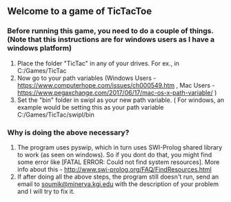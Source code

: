 ## Welcome to a game of TicTacToe

### Before running this game, you need to do a couple of things. (Note that this instructions are for windows users as I have a windows platform)
1. Place the folder "TicTac" in any of your drives. For ex., in C:/Games/TicTac
2. Now go to your path variables (Windows Users - https://www.computerhope.com/issues/ch000549.htm , Mac Users - https://www.pegaxchange.com/2017/06/17/mac-os-x-path-variable/ )
3. Set the "bin" folder in swipl as your new path variable. ( For windows, an example would be setting this as your path variable C:/Games/TicTac/swipl/bin

###  Why is doing the above necessary?
1. The program uses pyswip, which in turn uses SWI-Prolog shared library to work (as seen on windows). So if you dont do that, you might find some error like [FATAL ERROR: Could not find system resources]. More info about this - http://www.swi-prolog.org/FAQ/FindResources.html 
2. If after doing all the above steps, the program still doesn't run, send an email to soumik@minerva.kgi.edu with the description of your problem and I will try to fix it.